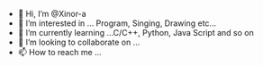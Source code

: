 - 👋 Hi, I’m @Xinor-a
- 👀 I’m interested in ... Program, Singing, Drawing etc...
- 🌱 I’m currently learning ...C/C++, Python, Java Script and so on
- 💞️ I’m looking to collaborate on ...
- 📫 How to reach me ...

<!---
Xinor-a/Xinor-a is a ✨ special ✨ repository because its `README.md` (this file) appears on your GitHub profile.
You can click the Preview link to take a look at your changes.
--->
